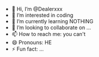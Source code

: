 - 👋 Hi, I’m @Dealerxxx
- 👀 I’m interested in coding
- 🌱 I’m currently learning NOTHING
- 💞️ I’m looking to collaborate on ...
- 📫 How to reach me: you can't
- 😄 Pronouns: HE
- ⚡ Fun fact: ...

<!---
Dealerxxx/Dealerxxx is a ✨ special ✨ repository because its `README.md` (this file) appears on your GitHub profile.
You can click the Preview link to take a look at your changes.
--->
